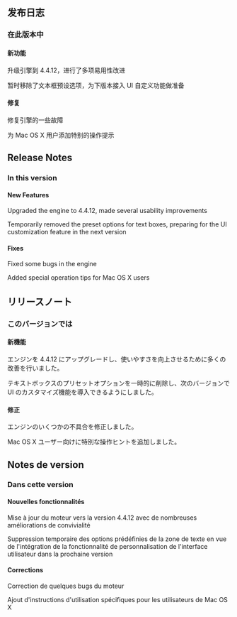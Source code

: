 ## 发布日志

### 在此版本中

#### 新功能

升级引擎到 4.4.12，进行了多项易用性改进

暂时移除了文本框预设选项，为下版本接入 UI 自定义功能做准备

#### 修复

修复引擎的一些故障

为 Mac OS X 用户添加特别的操作提示

<!-- English Translation -->
## Release Notes

### In this version

#### New Features

Upgraded the engine to 4.4.12, made several usability improvements

Temporarily removed the preset options for text boxes, preparing for the UI customization feature in the next version

#### Fixes

Fixed some bugs in the engine

Added special operation tips for Mac OS X users



<!-- Japanese Translation -->
## リリースノート

### このバージョンでは

#### 新機能

エンジンを 4.4.12 にアップグレードし、使いやすさを向上させるために多くの改善を行いました。

テキストボックスのプリセットオプションを一時的に削除し、次のバージョンで UI のカスタマイズ機能を導入できるようにしました。

#### 修正

エンジンのいくつかの不具合を修正しました。

Mac OS X ユーザー向けに特別な操作ヒントを追加しました。


<!-- French Translation -->
## Notes de version

### Dans cette version

#### Nouvelles fonctionnalités

Mise à jour du moteur vers la version 4.4.12 avec de nombreuses améliorations de convivialité

Suppression temporaire des options prédéfinies de la zone de texte en vue de l'intégration de la fonctionnalité de personnalisation de l'interface utilisateur dans la prochaine version

#### Corrections

Correction de quelques bugs du moteur

Ajout d'instructions d'utilisation spécifiques pour les utilisateurs de Mac OS X
